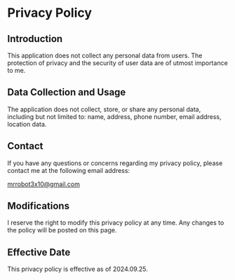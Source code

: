 # Privacy Policy

## Introduction
This application does not collect any personal data from users. The protection of privacy and the security of user data are of utmost importance to me.

## Data Collection and Usage
The application does not collect, store, or share any personal data, including but not limited to: name, address, phone number, email address, location data.

## Contact
If you have any questions or concerns regarding my privacy policy, please contact me at the following email address:

mrrobot3x10@gmail.com

## Modifications
I reserve the right to modify this privacy policy at any time. Any changes to the policy will be posted on this page.

## Effective Date
This privacy policy is effective as of 2024.09.25.

